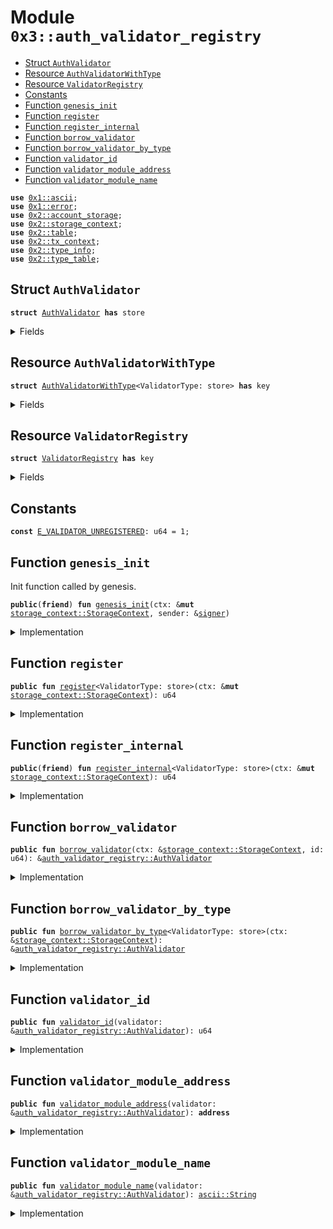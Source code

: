 
<a name="0x3_auth_validator_registry"></a>

# Module `0x3::auth_validator_registry`



-  [Struct `AuthValidator`](#0x3_auth_validator_registry_AuthValidator)
-  [Resource `AuthValidatorWithType`](#0x3_auth_validator_registry_AuthValidatorWithType)
-  [Resource `ValidatorRegistry`](#0x3_auth_validator_registry_ValidatorRegistry)
-  [Constants](#@Constants_0)
-  [Function `genesis_init`](#0x3_auth_validator_registry_genesis_init)
-  [Function `register`](#0x3_auth_validator_registry_register)
-  [Function `register_internal`](#0x3_auth_validator_registry_register_internal)
-  [Function `borrow_validator`](#0x3_auth_validator_registry_borrow_validator)
-  [Function `borrow_validator_by_type`](#0x3_auth_validator_registry_borrow_validator_by_type)
-  [Function `validator_id`](#0x3_auth_validator_registry_validator_id)
-  [Function `validator_module_address`](#0x3_auth_validator_registry_validator_module_address)
-  [Function `validator_module_name`](#0x3_auth_validator_registry_validator_module_name)


<pre><code><b>use</b> <a href="">0x1::ascii</a>;
<b>use</b> <a href="">0x1::error</a>;
<b>use</b> <a href="">0x2::account_storage</a>;
<b>use</b> <a href="">0x2::storage_context</a>;
<b>use</b> <a href="">0x2::table</a>;
<b>use</b> <a href="">0x2::tx_context</a>;
<b>use</b> <a href="">0x2::type_info</a>;
<b>use</b> <a href="">0x2::type_table</a>;
</code></pre>



<a name="0x3_auth_validator_registry_AuthValidator"></a>

## Struct `AuthValidator`



<pre><code><b>struct</b> <a href="auth_validator_registry.md#0x3_auth_validator_registry_AuthValidator">AuthValidator</a> <b>has</b> store
</code></pre>



<details>
<summary>Fields</summary>


<dl>
<dt>
<code>id: u64</code>
</dt>
<dd>

</dd>
<dt>
<code>module_address: <b>address</b></code>
</dt>
<dd>

</dd>
<dt>
<code>module_name: <a href="_String">ascii::String</a></code>
</dt>
<dd>

</dd>
</dl>


</details>

<a name="0x3_auth_validator_registry_AuthValidatorWithType"></a>

## Resource `AuthValidatorWithType`



<pre><code><b>struct</b> <a href="auth_validator_registry.md#0x3_auth_validator_registry_AuthValidatorWithType">AuthValidatorWithType</a>&lt;ValidatorType: store&gt; <b>has</b> key
</code></pre>



<details>
<summary>Fields</summary>


<dl>
<dt>
<code>id: u64</code>
</dt>
<dd>

</dd>
</dl>


</details>

<a name="0x3_auth_validator_registry_ValidatorRegistry"></a>

## Resource `ValidatorRegistry`



<pre><code><b>struct</b> <a href="auth_validator_registry.md#0x3_auth_validator_registry_ValidatorRegistry">ValidatorRegistry</a> <b>has</b> key
</code></pre>



<details>
<summary>Fields</summary>


<dl>
<dt>
<code>validator_num: u64</code>
</dt>
<dd>
How many validators are registered
</dd>
<dt>
<code>validators: <a href="_Table">table::Table</a>&lt;u64, <a href="auth_validator_registry.md#0x3_auth_validator_registry_AuthValidator">auth_validator_registry::AuthValidator</a>&gt;</code>
</dt>
<dd>

</dd>
<dt>
<code>validators_with_type: <a href="_TypeTable">type_table::TypeTable</a></code>
</dt>
<dd>

</dd>
</dl>


</details>

<a name="@Constants_0"></a>

## Constants


<a name="0x3_auth_validator_registry_E_VALIDATOR_UNREGISTERED"></a>



<pre><code><b>const</b> <a href="auth_validator_registry.md#0x3_auth_validator_registry_E_VALIDATOR_UNREGISTERED">E_VALIDATOR_UNREGISTERED</a>: u64 = 1;
</code></pre>



<a name="0x3_auth_validator_registry_genesis_init"></a>

## Function `genesis_init`

Init function called by genesis.


<pre><code><b>public</b>(<b>friend</b>) <b>fun</b> <a href="auth_validator_registry.md#0x3_auth_validator_registry_genesis_init">genesis_init</a>(ctx: &<b>mut</b> <a href="_StorageContext">storage_context::StorageContext</a>, sender: &<a href="">signer</a>)
</code></pre>



<details>
<summary>Implementation</summary>


<pre><code><b>public</b>(<b>friend</b>) <b>fun</b> <a href="auth_validator_registry.md#0x3_auth_validator_registry_genesis_init">genesis_init</a>(ctx: &<b>mut</b> StorageContext, sender: &<a href="">signer</a>){
    <b>let</b> registry = <a href="auth_validator_registry.md#0x3_auth_validator_registry_ValidatorRegistry">ValidatorRegistry</a> {
        validator_num: 0,
        validators: <a href="_new">table::new</a>(<a href="_tx_context_mut">storage_context::tx_context_mut</a>(ctx)),
        validators_with_type: <a href="_new">type_table::new</a>(<a href="_tx_context_mut">storage_context::tx_context_mut</a>(ctx)),
    };
    <a href="_global_move_to">account_storage::global_move_to</a>(ctx, sender, registry);
}
</code></pre>



</details>

<a name="0x3_auth_validator_registry_register"></a>

## Function `register`



<pre><code><b>public</b> <b>fun</b> <a href="auth_validator_registry.md#0x3_auth_validator_registry_register">register</a>&lt;ValidatorType: store&gt;(ctx: &<b>mut</b> <a href="_StorageContext">storage_context::StorageContext</a>): u64
</code></pre>



<details>
<summary>Implementation</summary>


<pre><code><b>public</b> <b>fun</b> <a href="auth_validator_registry.md#0x3_auth_validator_registry_register">register</a>&lt;ValidatorType: store&gt;(ctx: &<b>mut</b> StorageContext) : u64{
    <a href="auth_validator_registry.md#0x3_auth_validator_registry_register_internal">register_internal</a>&lt;ValidatorType&gt;(ctx)
}
</code></pre>



</details>

<a name="0x3_auth_validator_registry_register_internal"></a>

## Function `register_internal`



<pre><code><b>public</b>(<b>friend</b>) <b>fun</b> <a href="auth_validator_registry.md#0x3_auth_validator_registry_register_internal">register_internal</a>&lt;ValidatorType: store&gt;(ctx: &<b>mut</b> <a href="_StorageContext">storage_context::StorageContext</a>): u64
</code></pre>



<details>
<summary>Implementation</summary>


<pre><code><b>public</b>(<b>friend</b>) <b>fun</b> <a href="auth_validator_registry.md#0x3_auth_validator_registry_register_internal">register_internal</a>&lt;ValidatorType: store&gt;(ctx: &<b>mut</b> StorageContext) : u64{
    <b>let</b> <a href="">type_info</a> = <a href="_type_of">type_info::type_of</a>&lt;ValidatorType&gt;();
    <b>let</b> module_address = <a href="_account_address">type_info::account_address</a>(&<a href="">type_info</a>);
    //TODO consider change <a href="_module_name">type_info::module_name</a> <b>to</b> <a href="_String">ascii::String</a>.
    <b>let</b> module_name = std::ascii::string(<a href="_module_name">type_info::module_name</a>(&<a href="">type_info</a>));

    <b>let</b> registry = <a href="_global_borrow_mut">account_storage::global_borrow_mut</a>&lt;<a href="auth_validator_registry.md#0x3_auth_validator_registry_ValidatorRegistry">ValidatorRegistry</a>&gt;(ctx, @rooch_framework);
    <b>let</b> id = registry.validator_num;

    <b>let</b> validator_with_type = <a href="auth_validator_registry.md#0x3_auth_validator_registry_AuthValidatorWithType">AuthValidatorWithType</a>&lt;ValidatorType&gt;{
        id,
    };
    <a href="_add">type_table::add</a>(&<b>mut</b> registry.validators_with_type, validator_with_type);

    <b>let</b> validator = <a href="auth_validator_registry.md#0x3_auth_validator_registry_AuthValidator">AuthValidator</a> {
        id,
        module_address: module_address,
        module_name: module_name,
    };
    <a href="_add">table::add</a>(&<b>mut</b> registry.validators, id, validator);

    registry.validator_num = registry.validator_num + 1;
    id
}
</code></pre>



</details>

<a name="0x3_auth_validator_registry_borrow_validator"></a>

## Function `borrow_validator`



<pre><code><b>public</b> <b>fun</b> <a href="auth_validator_registry.md#0x3_auth_validator_registry_borrow_validator">borrow_validator</a>(ctx: &<a href="_StorageContext">storage_context::StorageContext</a>, id: u64): &<a href="auth_validator_registry.md#0x3_auth_validator_registry_AuthValidator">auth_validator_registry::AuthValidator</a>
</code></pre>



<details>
<summary>Implementation</summary>


<pre><code><b>public</b> <b>fun</b> <a href="auth_validator_registry.md#0x3_auth_validator_registry_borrow_validator">borrow_validator</a>(ctx: &StorageContext, id: u64): &<a href="auth_validator_registry.md#0x3_auth_validator_registry_AuthValidator">AuthValidator</a> {
    <b>let</b> registry = <a href="_global_borrow">account_storage::global_borrow</a>&lt;<a href="auth_validator_registry.md#0x3_auth_validator_registry_ValidatorRegistry">ValidatorRegistry</a>&gt;(ctx, @rooch_framework);
    <a href="_borrow">table::borrow</a>(&registry.validators, id)
}
</code></pre>



</details>

<a name="0x3_auth_validator_registry_borrow_validator_by_type"></a>

## Function `borrow_validator_by_type`



<pre><code><b>public</b> <b>fun</b> <a href="auth_validator_registry.md#0x3_auth_validator_registry_borrow_validator_by_type">borrow_validator_by_type</a>&lt;ValidatorType: store&gt;(ctx: &<a href="_StorageContext">storage_context::StorageContext</a>): &<a href="auth_validator_registry.md#0x3_auth_validator_registry_AuthValidator">auth_validator_registry::AuthValidator</a>
</code></pre>



<details>
<summary>Implementation</summary>


<pre><code><b>public</b> <b>fun</b> <a href="auth_validator_registry.md#0x3_auth_validator_registry_borrow_validator_by_type">borrow_validator_by_type</a>&lt;ValidatorType: store&gt;(ctx: &StorageContext): &<a href="auth_validator_registry.md#0x3_auth_validator_registry_AuthValidator">AuthValidator</a> {
    <b>let</b> registry = <a href="_global_borrow">account_storage::global_borrow</a>&lt;<a href="auth_validator_registry.md#0x3_auth_validator_registry_ValidatorRegistry">ValidatorRegistry</a>&gt;(ctx, @rooch_framework);
    <b>assert</b>!(<a href="_contains">type_table::contains</a>&lt;<a href="auth_validator_registry.md#0x3_auth_validator_registry_AuthValidatorWithType">AuthValidatorWithType</a>&lt;ValidatorType&gt;&gt;(&registry.validators_with_type), <a href="_not_found">error::not_found</a>(<a href="auth_validator_registry.md#0x3_auth_validator_registry_E_VALIDATOR_UNREGISTERED">E_VALIDATOR_UNREGISTERED</a>));
    <b>let</b> validator_with_type = <a href="_borrow">type_table::borrow</a>&lt;<a href="auth_validator_registry.md#0x3_auth_validator_registry_AuthValidatorWithType">AuthValidatorWithType</a>&lt;ValidatorType&gt;&gt;(&registry.validators_with_type);
    <b>assert</b>!(<a href="_contains">table::contains</a>(&registry.validators, validator_with_type.id), <a href="_not_found">error::not_found</a>(<a href="auth_validator_registry.md#0x3_auth_validator_registry_E_VALIDATOR_UNREGISTERED">E_VALIDATOR_UNREGISTERED</a>));
    <a href="_borrow">table::borrow</a>(&registry.validators, validator_with_type.id)
}
</code></pre>



</details>

<a name="0x3_auth_validator_registry_validator_id"></a>

## Function `validator_id`



<pre><code><b>public</b> <b>fun</b> <a href="auth_validator_registry.md#0x3_auth_validator_registry_validator_id">validator_id</a>(validator: &<a href="auth_validator_registry.md#0x3_auth_validator_registry_AuthValidator">auth_validator_registry::AuthValidator</a>): u64
</code></pre>



<details>
<summary>Implementation</summary>


<pre><code><b>public</b> <b>fun</b> <a href="auth_validator_registry.md#0x3_auth_validator_registry_validator_id">validator_id</a>(validator: &<a href="auth_validator_registry.md#0x3_auth_validator_registry_AuthValidator">AuthValidator</a>): u64 {
    validator.id
}
</code></pre>



</details>

<a name="0x3_auth_validator_registry_validator_module_address"></a>

## Function `validator_module_address`



<pre><code><b>public</b> <b>fun</b> <a href="auth_validator_registry.md#0x3_auth_validator_registry_validator_module_address">validator_module_address</a>(validator: &<a href="auth_validator_registry.md#0x3_auth_validator_registry_AuthValidator">auth_validator_registry::AuthValidator</a>): <b>address</b>
</code></pre>



<details>
<summary>Implementation</summary>


<pre><code><b>public</b> <b>fun</b> <a href="auth_validator_registry.md#0x3_auth_validator_registry_validator_module_address">validator_module_address</a>(validator: &<a href="auth_validator_registry.md#0x3_auth_validator_registry_AuthValidator">AuthValidator</a>): <b>address</b> {
    validator.module_address
}
</code></pre>



</details>

<a name="0x3_auth_validator_registry_validator_module_name"></a>

## Function `validator_module_name`



<pre><code><b>public</b> <b>fun</b> <a href="auth_validator_registry.md#0x3_auth_validator_registry_validator_module_name">validator_module_name</a>(validator: &<a href="auth_validator_registry.md#0x3_auth_validator_registry_AuthValidator">auth_validator_registry::AuthValidator</a>): <a href="_String">ascii::String</a>
</code></pre>



<details>
<summary>Implementation</summary>


<pre><code><b>public</b> <b>fun</b> <a href="auth_validator_registry.md#0x3_auth_validator_registry_validator_module_name">validator_module_name</a>(validator: &<a href="auth_validator_registry.md#0x3_auth_validator_registry_AuthValidator">AuthValidator</a>): std::ascii::String {
    validator.module_name
}
</code></pre>



</details>
